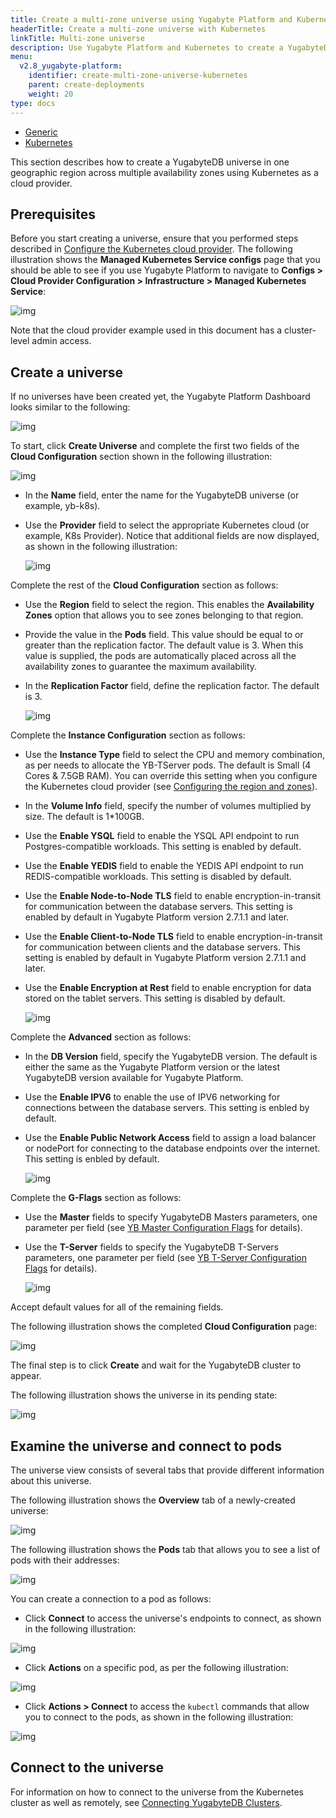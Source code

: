 ```yaml
---
title: Create a multi-zone universe using Yugabyte Platform and Kubernetes
headerTitle: Create a multi-zone universe with Kubernetes
linkTitle: Multi-zone universe
description: Use Yugabyte Platform and Kubernetes to create a YugabyteDB universe that spans multiple availability zones.
menu:
  v2.8_yugabyte-platform:
    identifier: create-multi-zone-universe-kubernetes
    parent: create-deployments
    weight: 20
type: docs
---
```


  <ul class="nav nav-tabs-alt nav-tabs-yb">

<li>
    <a href="../create-universe-multi-zone" class="nav-link">
      <i class="fa-solid fa-building" aria-hidden="true"></i>
Generic</a>
  </li>

  <li>
    <a href="../create-universe-multi-zone-kubernetes" class="nav-link active">
      <i class="fa-solid fa-cubes" aria-hidden="true"></i>
      Kubernetes
    </a>
  </li>

</ul>

This section describes how to create a YugabyteDB universe in one geographic region across multiple availability zones using Kubernetes as a cloud provider.

## Prerequisites

Before you start creating a universe, ensure that you performed steps described in [Configure the Kubernetes cloud provider](/preview/yugabyte-platform/configure-yugabyte-platform/set-up-cloud-provider/kubernetes/). The following illustration shows the **Managed Kubernetes Service configs** page that you should be able to see if you use Yugabyte Platform to navigate to **Configs > Cloud Provider Configuration > Infrastructure > Managed Kubernetes Service**:

![img](/images/yb-platform/kubernetes-config1.png)

Note that the cloud provider example used in this document has a cluster-level admin access.

## Create a universe

If no universes have been created yet, the Yugabyte Platform Dashboard looks similar to the following:

![img](/images/yb-platform/kubernetes-config2.png)

To start, click **Create Universe** and complete the first two fields of the **Cloud Configuration** section shown in the following illustration:

![img](/images/yb-platform/kubernetes-config3.png)

- In the **Name** field, enter the name for the YugabyteDB universe (or example, yb-k8s).

- Use the **Provider** field to select the appropriate Kubernetes cloud (or example, K8s Provider). Notice that additional fields are now displayed, as shown in the following illustration:

   ![img](/images/yb-platform/kubernetes-config4.png)

Complete the rest of the **Cloud Configuration** section as follows:

- Use the **Region** field to select the region. This enables the **Availability Zones** option that allows you to see zones belonging to that region.

- Provide the value in the **Pods** field. This value should be equal to or greater than the replication factor. The default value is 3. When this value is supplied, the pods are automatically placed across all the availability zones to guarantee the maximum availability.

- In the **Replication Factor** field, define the replication factor. The default is 3.

  ![img](/images/yb-platform/kubernetes-config5.png)

Complete the **Instance Configuration** section as follows:

- Use the **Instance Type** field to select the CPU and memory combination, as per needs to allocate the YB-TServer pods. The default is Small (4 Cores & 7.5GB RAM). You can override this setting when you configure the Kubernetes cloud provider (see [Configuring the region and zones](/preview/yugabyte-platform/configure-yugabyte-platform/set-up-cloud-provider/kubernetes/#configure-the-region-and-zones)).

- In the **Volume Info** field, specify the number of volumes multiplied by size. The default is 1*100GB.

- Use the **Enable YSQL** field to enable the YSQL API endpoint to run Postgres-compatible workloads. This setting is enabled by default.

- Use the **Enable YEDIS** field to enable the YEDIS API endpoint to run REDIS-compatible workloads. This setting is disabled by default.

- Use the **Enable Node-to-Node TLS** field to enable encryption-in-transit for communication between the database servers. This setting is enabled by default in Yugabyte Platform version 2.7.1.1 and later.

- Use the **Enable Client-to-Node TLS** field to enable encryption-in-transit for communication between clients and the database servers. This setting is enabled by default in Yugabyte Platform version 2.7.1.1 and later.

- Use the **Enable Encryption at Rest** field to enable encryption for data stored on the tablet servers. This setting is disabled by default.

  ![img](/images/yb-platform/kubernetes-config6.png)

Complete the **Advanced** section as follows:

- In the **DB Version** field, specify the YugabyteDB version. The default is either the same as the Yugabyte Platform version or the latest YugabyteDB version available for Yugabyte Platform.

- Use the **Enable IPV6** to enable the use of IPV6 networking for connections between the database servers. This setting is enbled by default.

- Use the **Enable Public Network Access** field to assign a load balancer or nodePort for connecting to the database endpoints over the internet. This setting is enbled by default.

  ![img](/images/yb-platform/kubernetes-config7.png)

Complete the **G-Flags** section as follows:

- Use the **Master** fields to specify YugabyteDB Masters parameters, one parameter per field (see [YB Master Configuration Flags](/preview/reference/configuration/yb-master/#configuration-flags) for details).

- Use the **T-Server** fields to specify the YugabyteDB T-Servers parameters, one parameter per field (see [YB T-Server Configuration Flags](/preview/reference/configuration/yb-tserver/#configuration-flags) for details).

  ![img](/images/yb-platform/kubernetes-config8.png)

Accept default values for all of the remaining fields.

The following illustration shows the completed **Cloud Configuration** page:

![img](/images/yb-platform/kubernetes-config9.png)

The final step is to click **Create** and wait for the YugabyteDB cluster to appear.

The following illustration shows the universe in its pending state:

![img](/images/yb-platform/kubernetes-config10.png)

## Examine the universe and connect to pods

The universe view consists of several tabs that provide different information about this universe.

The following illustration shows the **Overview** tab of a newly-created universe:

![img](/images/yb-platform/kubernetes-config11.png)

The following illustration shows the **Pods** tab that allows you to see a list of pods with their addresses:

![img](/images/yb-platform/kubernetes-config12.png)

You can create a connection to a pod as follows:

- Click **Connect** to access the universe's endpoints to connect, as shown in the following illustration:

![img](/images/yb-platform/kubernetes-config13.png)
- Click **Actions** on a specific pod, as per the following illustration:

![img](/images/yb-platform/kubernetes-config14.png)
- Click **Actions > Connect** to access the `kubectl` commands that allow you to connect to the pods, as shown in the following illustration:

![img](/images/yb-platform/kubernetes-config15.png)

## Connect to the universe

For information on how to connect to the universe from the Kubernetes cluster as well as remotely, see [Connecting YugabyteDB Clusters](/preview/deploy/kubernetes/clients/#connecting-tls-secured-yugabytedb-cluster-deployed-by-helm-charts).
